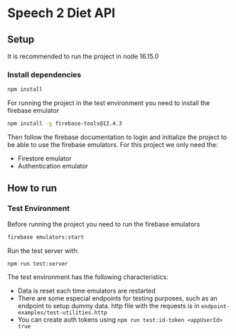 # Speech 2 Diet API

## Setup

It is recommended to run the project in node 16.15.0

### Install dependencies

```bash
npm install
```

For running the project in the test environment you need to install the firebase emulator

```bash
npm install -g firebase-tools@12.4.3
```

Then follow the firebase documentation to login and initialize the project to be able to use the firebase emulators. For this project we only need the:

- Firestore emulator
- Authentication emulator

## How to run

### Test Environment

Before running the project you need to run the firebase emulators

```bash
firebase emulators:start
```

Run the test server with:

```bash
npm run test:server
```

The test environment has the following characteristics:

- Data is reset each time emulators are restarted
- There are some especial endpoints for testing purposes, such as an endpoint to setup dummy data. http file with the requests is in `endpoint-examples/test-utilities.http`
- You can create auth tokens using `npm run test:id-token <appUserId> true`
